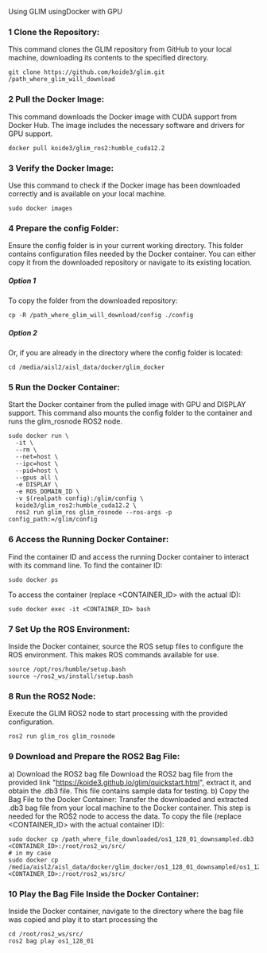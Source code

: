 Using GLIM usingDocker with GPU
### 1 Clone the Repository:
This command clones the GLIM repository from GitHub to your local machine, downloading its contents to the specified directory.
```
git clone https://github.com/koide3/glim.git /path_where_glim_will_download
```
### 2 Pull the Docker Image:
This command downloads the Docker image with CUDA support from Docker Hub. The image includes the necessary software and drivers for GPU support.
```
docker pull koide3/glim_ros2:humble_cuda12.2
```
### 3 Verify the Docker Image:

Use this command to check if the Docker image has been downloaded correctly and is available on your local machine.
```
sudo docker images
```

### 4 Prepare the config Folder:
Ensure the config folder is in your current working directory. This folder contains configuration files needed by the Docker container. You can either copy it from the downloaded repository or navigate to its existing location.
##### Option 1
To copy the folder from the downloaded repository:
```
cp -R /path_where_glim_will_download/config ./config
```
##### Option 2
Or, if you are already in the directory where the config folder is located:
```
cd /media/aisl2/aisl_data/docker/glim_docker
```
### 5 Run the Docker Container:
Start the Docker container from the pulled image with GPU and DISPLAY support. This command also mounts the config folder to the container and runs the glim_rosnode ROS2 node.

```
sudo docker run \
  -it \
  --rm \
  --net=host \
  --ipc=host \
  --pid=host \
  --gpus all \
  -e DISPLAY \
  -e ROS_DOMAIN_ID \
  -v $(realpath config):/glim/config \
  koide3/glim_ros2:humble_cuda12.2 \
  ros2 run glim_ros glim_rosnode --ros-args -p config_path:=/glim/config
  ```
  
### 6 Access the Running Docker Container:
Find the container ID and access the running Docker container to interact with its command line.
To find the container ID:
```
sudo docker ps
```
To access the container (replace <CONTAINER_ID> with the actual ID):
```
sudo docker exec -it <CONTAINER_ID> bash
```

### 7 Set Up the ROS Environment:
Inside the Docker container, source the ROS setup files to configure the ROS environment. This makes ROS commands available for use.
```
source /opt/ros/humble/setup.bash
source ~/ros2_ws/install/setup.bash
```
### 8 Run the ROS2 Node:
Execute the GLIM ROS2 node to start processing with the provided configuration.
```
ros2 run glim_ros glim_rosnode
```

### 9 Download and Prepare the ROS2 Bag File:
a) Download the ROS2 bag file 
 Download the ROS2 bag file from the provided link "https://koide3.github.io/glim/quickstart.html", extract it, and obtain the .db3 file. This file contains sample data for testing.
b) Copy the Bag File to the Docker Container:
Transfer the downloaded and extracted .db3 bag file from your local machine to the Docker container. This step is needed for the ROS2 node to access the data.
To copy the file (replace <CONTAINER_ID> with the actual container ID):
```
sudo docker cp /path_where_file_downloaded/os1_128_01_downsampled.db3 <CONTAINER_ID>:/root/ros2_ws/src/
# in my case
sudo docker cp /media/aisl2/aisl_data/docker/glim_docker/os1_128_01_downsampled/os1_128_01_downsampled.db3 <CONTAINER_ID>:/root/ros2_ws/src/
```
### 10 Play the Bag File Inside the Docker Container:
Inside the Docker container, navigate to the directory where the bag file was copied and play it to start processing the
```
cd /root/ros2_ws/src/
ros2 bag play os1_128_01
```
